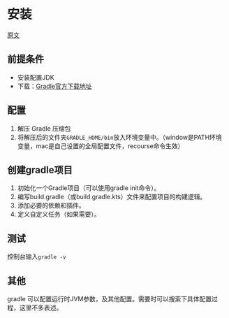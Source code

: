 # 安装

[原文](https://www.w3cschool.cn/gradle/ctgm1htw.html)

## 前提条件

- 安装配置JDK
- 下载：[Gradle官方下载地址](https://gradle.org/releases/)

## 配置

1. 解压 Gradle 压缩包
2. 将解压后的文件夹`GRADLE_HOME/bin`放入环境变量中。（window是PATH环境变量，mac是自己设置的全局配置文件，recourse命令生效）

## 创建gradle项目

1. 初始化一个Gradle项目（可以使用gradle init命令）。
2. 编写build.gradle（或build.gradle.kts）文件来配置项目的构建逻辑。
3. 添加必要的依赖和插件。
4. 定义自定义任务（如果需要）。

## 测试

控制台输入`gradle -v`

## 其他

gradle 可以配置运行时JVM参数，及其他配置。需要时可以搜索下具体配置过程，这里不多表述。
